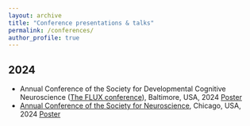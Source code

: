 ```yaml
---
layout: archive
title: "Conference presentations & talks"
permalink: /conferences/
author_profile: true
---
```


## 2024
- Annual Conference of the Society for Developmental Cognitive Neuroscience ([The FLUX conference](https://fluxsociety.org/)), Baltimore, USA, 2024 [Poster](http://zhaoyuyao.github.io/files/2024-FLUX.pdf)
- [Annual Conference of the Society for Neuroscience](https://www.sfn.org/), Chicago, USA, 2024 [Poster](http://zhaoyuyao.github.io/files/2024-SfN.pdf)

